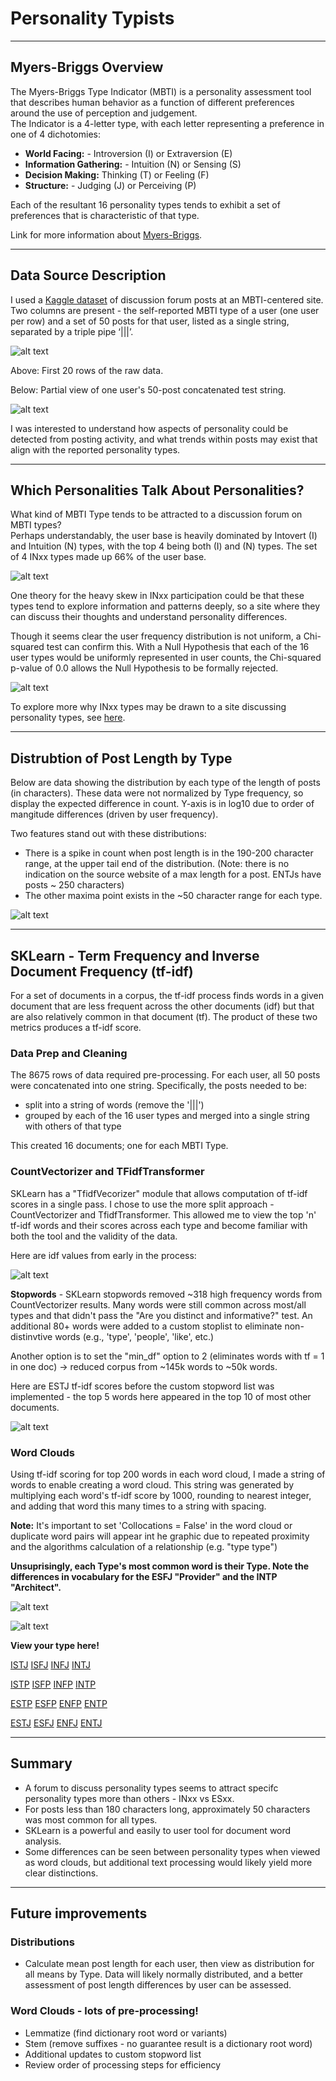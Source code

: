 # Personality Typists

---
## Myers-Briggs Overview
The Myers-Briggs Type Indicator (MBTI) is a personality assessment tool that describes human behavior as a function of different preferences around the use of perception and judgement.  
The Indicator is a 4-letter type, with each letter representing a preference in one of 4 dichotomies:
- **World Facing:** - Introversion (I) or Extraversion (E)
- **Information Gathering:** - Intuition (N) or Sensing (S)
- **Decision Making:** Thinking (T) or Feeling (F)
- **Structure:** - Judging (J) or Perceiving (P)

Each of the resultant 16 personality types tends to exhibit a set of preferences that is characteristic of that type.

Link for more information about [Myers-Briggs](https://www.myersbriggs.org/my-mbti-personality-type/mbti-basics/home.htm?bhcp=1).

---
## Data Source Description
I used a [Kaggle dataset](https://www.kaggle.com/datasnaek/mbti-type/data#) of discussion forum posts at an MBTI-centered site. Two columns are present - the self-reported MBTI type of a user (one user per row) and a set of 50 posts for that user, listed as a single string, separated by a triple pipe ‘|||’.

![alt text](/images/df_raw_head.png)

Above: First 20 rows of the raw data.

Below: Partial view of one user's 50-post concatenated test string.

![alt text](/images/df_raw_posts3.png)

I was interested to understand how aspects of personality could be detected from posting activity, and what trends within posts may exist that align with the reported personality types.

---
## Which Personalities Talk About Personalities?
What kind of MBTI Type tends to be attracted to a discussion forum on MBTI types?  
Perhaps understandably, the user base is heavily dominated by Intovert (I) and Intuition (N) types, with the top 4 being 
both (I) and (N) types.  The set of 4 INxx types made up 66% of the user base.

![alt text](/images/post_count_by_type_ei.png)

One theory for the heavy skew in INxx participation could be that these types tend to explore information and patterns deeply, so a site where they can discuss their thoughts and understand personality differences.

Though it seems clear the user frequency distribution is not uniform, a Chi-squared test can confirm this.  With a Null Hypothesis that each of the 16 user types would be uniformly represented in user counts, the Chi-squared p-value of 0.0 allows the Null Hypothesis to be formally rejected.

![alt text](/images/posts_by_user_chi-squared.png)

To explore more why INxx types may be drawn to a site discussing personality types, see [here](https://personalityjunkie.com/infj-infp-intj-intp-modern-life/).

---
## Distrubtion of Post Length by Type
Below are data showing the distribution by each type of the length of posts (in characters).  These data were not normalized by Type frequency, so display the expected difference in count.  Y-axis is in log10 due to order of mangitude differences (driven by user frequency).

Two features stand out with these distributions:
- There is a spike in count when post length is in the 190-200 character range, at the upper tail end of the distribution.  (Note: there is no indication on the source website of a max length for a post.  ENTJs have posts ~ 250 characters)
- The other maxima point exists in the ~50 character range for each type.

![alt text](/images/post_length_hist_by_type.png)


---
## SKLearn - Term Frequency and Inverse Document Frequency (tf-idf)
For a set of documents in a corpus, the tf-idf process finds words in a given document that are less frequent across the other documents (idf) but that are also relatively common in that document (tf).  The product of these two metrics produces a tf-idf score.

### Data Prep and Cleaning
The 8675 rows of data required pre-processing.  For each user, all 50 posts were concatenated into one string.  Specifically, the posts needed to be:
- split into a string of words (remove the '|||')
- grouped by each of the 16 user types and merged into a single string with others of that type

This created 16 documents; one for each MBTI Type.

### **CountVectorizer and TFidfTransformer**
  SKLearn has a "TfidfVecorizer" module that allows computation of tf-idf scores in a single pass.  I chose to use the more split approach - CountVectorizer and TfidfTransformer.  This allowed me to view the top 'n' tf-idf words and their scores across each type and become familiar with both the tool and the validity of the data.
  
  Here are idf values from early in the process:

![alt text](/images/mbti-idf-values.png)

  **Stopwords** - SKLearn stopwords removed ~318 high frequency words from CountVectorizer results.  Many words were still common across most/all types and that didn't pass the "Are you distinct and informative?" test.
  An additional 80+ words were added to a custom stoplist to eliminate non-distinvtive words (e.g., 'type', 'people', 'like', etc.)
  
  Another option is to set the "min_df" option to 2 (eliminates words with tf = 1 in one doc) -> reduced corpus from ~145k words to ~50k words.

  Here are ESTJ tf-idf scores before the custom stopword list was implemented - the top 5 words here appeared in the top 10 of most other documents.
  
![alt text](/images/tf-idf_ESTJ_default_stopwords.png)
 

### **Word Clouds**
  Using tf-idf scoring for top 200 words in each word cloud, I made a string of words to enable creating a word cloud.  This string was generated by multiplying each word's tf-idf score by 1000, rounding to nearest integer, and adding that word this many times to a string with spacing.

  **Note:** It's important to set 'Collocations = False' in the word cloud or duplicate word pairs will appear int he graphic due to repeated proximity and the algorithms calculation of a relationship (e.g. "type type")

**Unsuprisingly, each Type's most common word is their Type.  Note the differences in vocabulary for the ESFJ "Provider" and the INTP "Architect".**

![alt text](/images/word_cloud_ESFJ.png)

![alt text](/images/word_cloud_INTP.png)

**View your type here!**

[ISTJ](/images/word_cloud_ISTJ.png)   [ISFJ](/images/word_cloud_ISFJ.png)   [INFJ](/images/word_cloud_INFJ.png)   [INTJ](/images/word_cloud_INTJ.png)

[ISTP](/images/word_cloud_ISTP.png)   [ISFP](/images/word_cloud_ISFP.png)   [INFP](/images/word_cloud_INFP.png)   [INTP](/images/word_cloud_INTP.png)

[ESTP](/images/word_cloud_ESTP.png)   [ESFP](/images/word_cloud_ESFP.png)   [ENFP](/images/word_cloud_ENFP.png)   [ENTP](/images/word_cloud_ENTP.png)

[ESTJ](/images/word_cloud_ESTJ.png)   [ESFJ](/images/word_cloud_ESFJ.png)   [ENFJ](/images/word_cloud_ENFJ.png)   [ENTJ](/images/word_cloud_ENTJ.png)

---
## Summary
- A forum to discuss personality types seems to attract specifc personality types more than others - INxx vs ESxx.
- For posts less than 180 characters long, approximately 50 characters was most common for all types.
- SKLearn is a powerful and easily to user tool for document word analysis.
- Some differences can be seen between personality types when viewed as word clouds, but additional text processing would likely yield more clear distinctions.

---
## Future improvements
### Distributions
 - Calculate mean post length for each user, then view as distribution for all means by Type.  Data will likely normally distributed, and a better assessment of post length differences by user can be assessed.

### Word Clouds - lots of pre-processing!
 - Lemmatize (find dictionary root word or variants)
 - Stem (remove suffixes - no guarantee result is a dictionary root word)
 - Additional updates to custom stopword list
 - Review order of processing steps for efficiency
